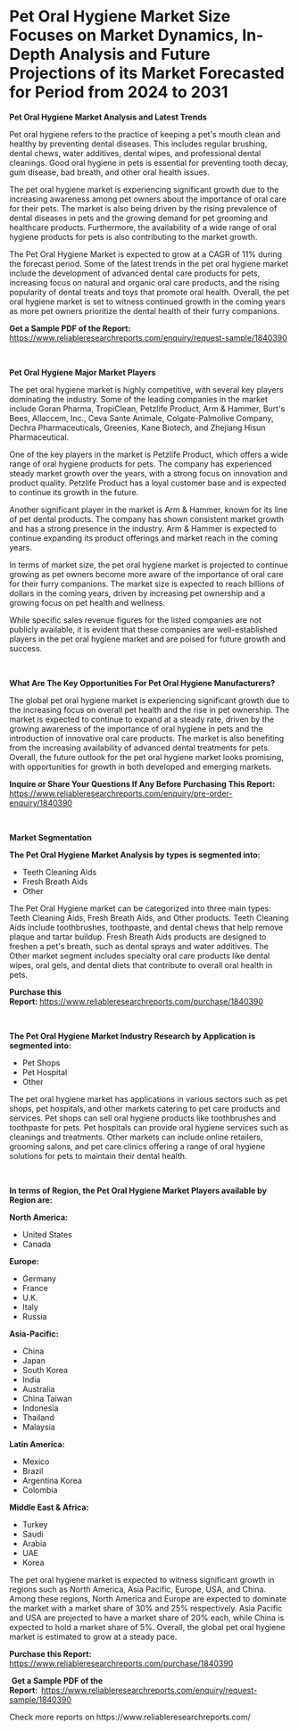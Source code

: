 <p><h1>Pet Oral Hygiene Market Size Focuses on Market Dynamics, In-Depth Analysis and Future Projections of its Market Forecasted for Period from 2024 to 2031</h1></p><p><strong>Pet Oral Hygiene Market Analysis and Latest Trends</strong></p>
<p><p>Pet oral hygiene refers to the practice of keeping a pet's mouth clean and healthy by preventing dental diseases. This includes regular brushing, dental chews, water additives, dental wipes, and professional dental cleanings. Good oral hygiene in pets is essential for preventing tooth decay, gum disease, bad breath, and other oral health issues.</p><p>The pet oral hygiene market is experiencing significant growth due to the increasing awareness among pet owners about the importance of oral care for their pets. The market is also being driven by the rising prevalence of dental diseases in pets and the growing demand for pet grooming and healthcare products. Furthermore, the availability of a wide range of oral hygiene products for pets is also contributing to the market growth.</p><p>The Pet Oral Hygiene Market is expected to grow at a CAGR of 11% during the forecast period. Some of the latest trends in the pet oral hygiene market include the development of advanced dental care products for pets, increasing focus on natural and organic oral care products, and the rising popularity of dental treats and toys that promote oral health. Overall, the pet oral hygiene market is set to witness continued growth in the coming years as more pet owners prioritize the dental health of their furry companions.</p></p>
<p><strong>Get a Sample PDF of the Report:&nbsp;</strong> <a href="https://www.reliableresearchreports.com/enquiry/request-sample/1840390">https://www.reliableresearchreports.com/enquiry/request-sample/1840390</a></p>
<p>&nbsp;</p>
<p><strong>Pet Oral Hygiene Major Market Players</strong></p>
<p><p>The pet oral hygiene market is highly competitive, with several key players dominating the industry. Some of the leading companies in the market include Goran Pharma, TropiClean, Petzlife Product, Arm & Hammer, Burt's Bees, Allaccem, Inc., Ceva Sante Animale, Colgate-Palmolive Company, Dechra Pharmaceuticals, Greenies, Kane Biotech, and Zhejiang Hisun Pharmaceutical.</p><p>One of the key players in the market is Petzlife Product, which offers a wide range of oral hygiene products for pets. The company has experienced steady market growth over the years, with a strong focus on innovation and product quality. Petzlife Product has a loyal customer base and is expected to continue its growth in the future.</p><p>Another significant player in the market is Arm & Hammer, known for its line of pet dental products. The company has shown consistent market growth and has a strong presence in the industry. Arm & Hammer is expected to continue expanding its product offerings and market reach in the coming years.</p><p>In terms of market size, the pet oral hygiene market is projected to continue growing as pet owners become more aware of the importance of oral care for their furry companions. The market size is expected to reach billions of dollars in the coming years, driven by increasing pet ownership and a growing focus on pet health and wellness.</p><p>While specific sales revenue figures for the listed companies are not publicly available, it is evident that these companies are well-established players in the pet oral hygiene market and are poised for future growth and success.</p></p>
<p>&nbsp;</p>
<p><strong>What Are The Key Opportunities For Pet Oral Hygiene Manufacturers?</strong></p>
<p><p>The global pet oral hygiene market is experiencing significant growth due to the increasing focus on overall pet health and the rise in pet ownership. The market is expected to continue to expand at a steady rate, driven by the growing awareness of the importance of oral hygiene in pets and the introduction of innovative oral care products. The market is also benefiting from the increasing availability of advanced dental treatments for pets. Overall, the future outlook for the pet oral hygiene market looks promising, with opportunities for growth in both developed and emerging markets.</p></p>
<p><strong>Inquire or Share Your Questions If Any Before Purchasing This Report:</strong> <a href="https://www.reliableresearchreports.com/enquiry/pre-order-enquiry/1840390">https://www.reliableresearchreports.com/enquiry/pre-order-enquiry/1840390</a></p>
<p>&nbsp;</p>
<p><strong>Market Segmentation</strong></p>
<p><strong>The Pet Oral Hygiene Market Analysis by types is segmented into:</strong></p>
<p><ul><li>Teeth Cleaning Aids</li><li>Fresh Breath Aids</li><li>Other</li></ul></p>
<p><p>The Pet Oral Hygiene market can be categorized into three main types: Teeth Cleaning Aids, Fresh Breath Aids, and Other products. Teeth Cleaning Aids include toothbrushes, toothpaste, and dental chews that help remove plaque and tartar buildup. Fresh Breath Aids products are designed to freshen a pet's breath, such as dental sprays and water additives. The Other market segment includes specialty oral care products like dental wipes, oral gels, and dental diets that contribute to overall oral health in pets.</p></p>
<p><strong>Purchase this Report:&nbsp;</strong><a href="https://www.reliableresearchreports.com/purchase/1840390">https://www.reliableresearchreports.com/purchase/1840390</a></p>
<p>&nbsp;</p>
<p><strong>The Pet Oral Hygiene Market Industry Research by Application is segmented into:</strong></p>
<p><ul><li>Pet Shops</li><li>Pet Hospital</li><li>Other</li></ul></p>
<p><p>The pet oral hygiene market has applications in various sectors such as pet shops, pet hospitals, and other markets catering to pet care products and services. Pet shops can sell oral hygiene products like toothbrushes and toothpaste for pets. Pet hospitals can provide oral hygiene services such as cleanings and treatments. Other markets can include online retailers, grooming salons, and pet care clinics offering a range of oral hygiene solutions for pets to maintain their dental health.</p></p>
<p>&nbsp;</p>
<p><strong>In terms of Region, the Pet Oral Hygiene Market Players available by Region are:</strong></p>
<p>
    <p> <strong> North America: </strong>
        <ul>
            <li>United States</li>
            <li>Canada</li>
        </ul>
        </p> 
    <p> <strong> Europe: </strong>
        <ul>
            <li>Germany</li>
            <li>France</li>
            <li>U.K.</li>
            <li>Italy</li>
            <li>Russia</li>
        </ul>
        </p> 
    <p> <strong> Asia-Pacific: </strong>
        <ul>
            <li>China</li>
            <li>Japan</li>
            <li>South Korea</li>
            <li>India</li>
            <li>Australia</li>
            <li>China Taiwan</li>
            <li>Indonesia</li>
            <li>Thailand</li>
            <li>Malaysia</li>
        </ul>
        </p> 
    <p> <strong> Latin America: </strong>
        <ul>
            <li>Mexico</li>
            <li>Brazil</li>
            <li>Argentina Korea</li>
            <li>Colombia</li>
        </ul>
        </p> 
    <p> <strong> Middle East & Africa: </strong>
        <ul>
            <li>Turkey</li>
            <li>Saudi</li>
            <li>Arabia</li>
            <li>UAE</li>
            <li>Korea</li>
        </ul>
    </p>
    </p>
<p><p>The pet oral hygiene market is expected to witness significant growth in regions such as North America, Asia Pacific, Europe, USA, and China. Among these regions, North America and Europe are expected to dominate the market with a market share of 30% and 25% respectively. Asia Pacific and USA are projected to have a market share of 20% each, while China is expected to hold a market share of 5%. Overall, the global pet oral hygiene market is estimated to grow at a steady pace.</p></p>
<p><strong>Purchase this Report: </strong><a href="https://www.reliableresearchreports.com/purchase/1840390">https://www.reliableresearchreports.com/purchase/1840390</a></p>
<p>&nbsp;<strong>Get a Sample PDF of the Report:&nbsp;&nbsp;</strong><a href="https://www.reliableresearchreports.com/enquiry/request-sample/1840390">https://www.reliableresearchreports.com/enquiry/request-sample/1840390</a></p>
<p><strong></strong></p>
<p>Check more reports on https://www.reliableresearchreports.com/</p>
